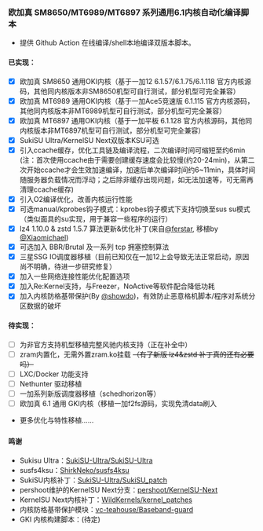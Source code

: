 ### 欧加真 SM8650/MT6989/MT6897 系列通用6.1内核自动化编译脚本
- 提供 Github Action 在线编译/shell本地编译双版本脚本。
#### 已实现：
- [x] 欧加真 SM8650 通用OKI内核（基于一加12 6.1.57/6.1.75/6.1.118 官方内核源码，其他同内核版本非SM8650机型可自行测试，部分机型可完全兼容）
- [x] 欧加真 MT6989 通用OKI内核（基于一加Ace5竞速版 6.1.115 官方内核源码，其他同内核版本非MT6989机型可自行测试，部分机型可完全兼容）
- [x] 欧加真 MT6897 通用OKI内核（基于一加平板 6.1.128 官方内核源码，其他同内核版本非MT6897机型可自行测试，部分机型可完全兼容）
- [x] SukiSU Ultra/KernelSU Next双版本KSU可选
- [x] 引入ccache缓存，优化工具链及编译流程，二次编译时间可缩短至约6min (注：首次使用ccache由于需要创建缓存速度会比较慢(约20-24min)，从第二次开始ccache才会生效加速编译，加速后单次编译时间约6~11min，具体时间随服务器负载情况而浮动；之后除非缓存出现问题，如无法加速等，可无需再清理ccache缓存)
- [x] 引入O2编译优化，改善内核运行性能
- [x] 可选manual/kprobes钩子模式：kprobes钩子模式下支持切换至sus su模式（类似面具的su实现，用于兼容一些程序的运行）
- [x] lz4 1.10.0 & zstd 1.5.7 算法更新&优化补丁(来自[@ferstar](https://github.com/ferstar), 移植by [@Xiaomichael](https://github.com/Xiaomichael))
- [x] 可选加入 BBR/Brutal 及一系列 tcp 拥塞控制算法
- [x] 三星SSG IO调度器移植（目前已知仅在一加12上会导致无法正常启动，原因尚不明确，待进一步研究修复）
- [x] 加入一些网络连接性能优化配置选项
- [x] 加入Re:Kernel支持，与Freezer，NoActive等软件配合降低功耗
- [x] 加入内核防格基带保护(By [@showdo](https://github.com/showdo))，有效防止恶意格机脚本/程序对系统分区数据的破坏
#### 待实现：
- [ ] 为非官方支持机型移植完整风驰内核支持（正在补全中）
- [ ] zram内置化，无需外置zram.ko挂载 ~~（有了新版 lz4&zstd 补丁真的还有必要吗）~~
- [ ] LXC/Docker 功能支持
- [ ] Nethunter 驱动移植
- [ ] 一加系列新版调度器移植（schedhorizon等）
- [ ] 欧加真 6.1 通用 GKI内核（移植一加f2fs源码，实现免清data刷入
- 更多优化与特性移植……
##### 
##### 
##### 
#### 鸣谢
- Sukisu Ultra：[SukiSU-Ultra/SukiSU-Ultra](https://github.com/SukiSU-Ultra/SukiSU-Ultra)
- susfs4ksu：[ShirkNeko/susfs4ksu](https://github.com/ShirkNeko/susfs4ksu)
- SukiSU内核补丁：[SukiSU-Ultra/SukiSU_patch](https://github.com/SukiSU-Ultra/SukiSU_patch)
- pershoot维护的KernelSU Next分支：[pershoot/KernelSU-Next](https://github.com/pershoot/KernelSU-Next)
- KernelSU Next内核补丁：[WildKernels/kernel_patches](https://github.com/WildKernels/kernel_patches)
- 内核防格基带保护模块：[vc-teahouse/Baseband-guard](https://github.com/vc-teahouse/Baseband-guard)
- GKI 内核构建脚本：(待定)
